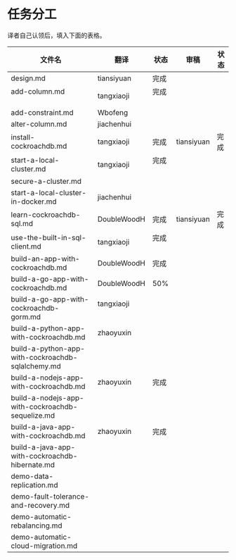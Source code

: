 # 任务分工

译者自己认领后，填入下面的表格。

| 文件名                                      | 翻译          | 状态   | 审稿   | 状态   |
| ---------------------------------------- | ----------- | ---- | ---- | ---- |
| design.md                                | tiansiyuan  | 完成  |      |      |
| add-column.md                            | tangxiaoji  | 完成     |      |      |
| add-constraint.md                        | Wbofeng     |      |      |      |
| alter-column.md                          | jiachenhui  |      |      |      |
| install-cockroachdb.md                   | tangxiaoji  | 完成 | tiansiyuan | 完成 |
| start-a-local-cluster.md                 | tangxiaoji  | 完成    |      |      |
| secure-a-cluster.md                      |             |      |      |      |
| start-a-local-cluster-in-docker.md       | jiachenhui  |      |      |      |
| learn-cockroachdb-sql.md                 | DoubleWoodH | 完成   | tiansiyuan | 完成 |
| use-the-built-in-sql-client.md           | tangxiaoji  | 完成    |      |      |
| build-an-app-with-cockroachdb.md         | DoubleWoodH | 完成   |      |      |
| build-a-go-app-with-cockroachdb.md       | DoubleWoodH | 50%  |      |      |
| build-a-go-app-with-cockroachdb-gorm.md  | tangxiaoji          |      |      |      |
| build-a-python-app-with-cockroachdb.md   | zhaoyuxin   |      |      |      |
| build-a-python-app-with-cockroachdb-sqlalchemy.md |             |      |      |      |
| build-a-nodejs-app-with-cockroachdb.md   | zhaoyuxin   | 完成   |      |      |
| build-a-nodejs-app-with-cockroachdb-sequelize.md |             |      |      |      |
| build-a-java-app-with-cockroachdb.md     | zhaoyuxin   | 完成   |      |      |
| build-a-java-app-with-cockroachdb-hibernate.md |             |      |      |      |
| demo-data-replication.md                 |             |      |      |      |
| demo-fault-tolerance-and-recovery.md     |             |      |      |      |
| demo-automatic-rebalancing.md            |             |      |      |      |
| demo-automatic-cloud-migration.md        |             |      |      |      |
